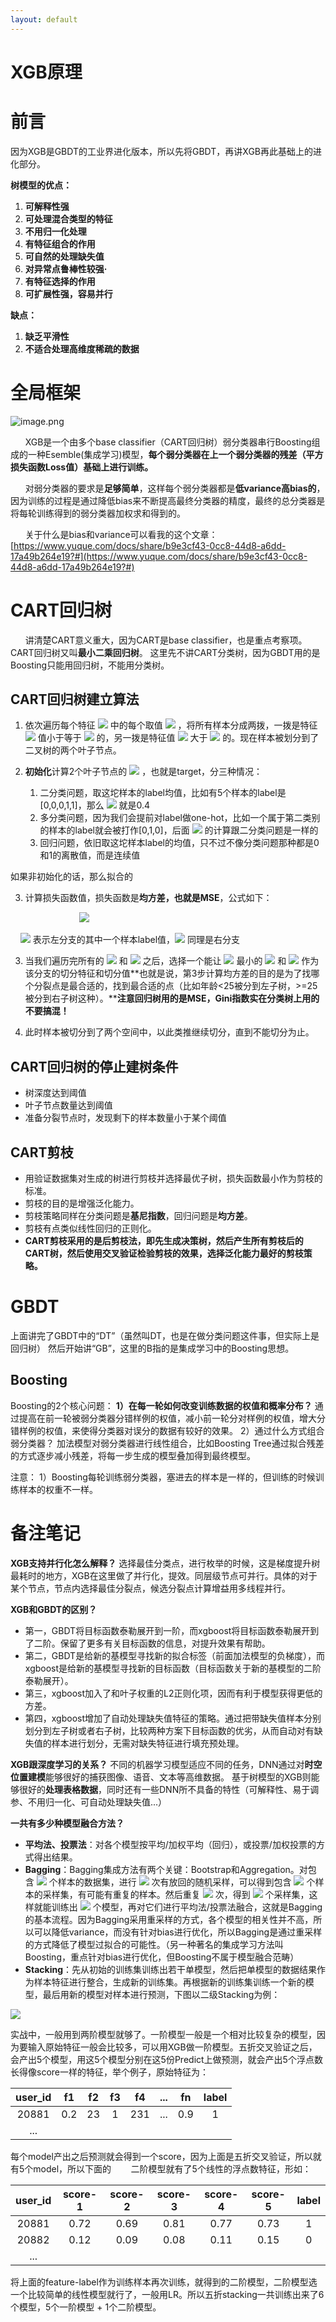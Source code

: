 ```yaml
---
layout: default
---
```


# XGB原理

# 前言
因为XGB是GBDT的工业界进化版本，所以先将GBDT，再讲XGB再此基础上的进化部分。


**树模型的优点：**

1. **可解释性强**
1. **可处理混合类型的特征**
1. **不用归一化处理**
1. **有特征组合的作用**
1. **可自然的处理缺失值**
1. **对异常点鲁棒性较强·**
1. **有特征选择的作用**
1. **可扩展性强，容易并行**



**缺点：**

1. **缺乏平滑性**
1. **不适合处理高维度稀疏的数据**



# 全局框架
![image.png](https://cdn.nlark.com/yuque/0/2020/png/1173836/1590577481791-ad2034af-c7c7-4c8b-9d6e-02915af704ce.png#align=left&display=inline&height=214&margin=%5Bobject%20Object%5D&name=image.png&originHeight=428&originWidth=1292&size=50872&status=done&style=none&width=646)


      XGB是一个由多个base classifier（CART回归树）弱分类器串行Boosting组成的一种Esemble(集成学习)模型，**每个弱分类器在上一个弱分类器的残差（平方损失函数Loss值）基础上进行训练。**


      对弱分类器的要求是**足够简单**，这样每个弱分类器都是**低variance高bias的**，因为训练的过程是通过降低bias来不断提高最终分类器的精度，最终的总分类器是将每轮训练得到的弱分类器加权求和得到的。


      关于什么是bias和variance可以看我的这个文章：[https://www.yuque.com/docs/share/b9e3cf43-0cc8-44d8-a6dd-17a49b264e19?#](https://www.yuque.com/docs/share/b9e3cf43-0cc8-44d8-a6dd-17a49b264e19?#)
# CART回归树


      讲清楚CART意义重大，因为CART是base classifier，也是重点考察项。
CART回归树又叫**最小二乘回归树**。
这里先不讲CART分类树，因为GBDT用的是Boosting只能用回归树，不能用分类树。


## CART回归树建立算法


1. 依次遍历每个特征 ![](https://cdn.nlark.com/yuque/__latex/363b122c528f54df4a0446b6bab05515.svg#card=math&code=j&height=18&width=7) 中的每个取值 ![](https://cdn.nlark.com/yuque/__latex/03c7c0ace395d80182db07ae2c30f034.svg#card=math&code=s&height=12&width=8) ，将所有样本分成两拨，一拨是特征 ![](https://cdn.nlark.com/yuque/__latex/363b122c528f54df4a0446b6bab05515.svg#card=math&code=j&height=18&width=7) 值小于等于 ![](https://cdn.nlark.com/yuque/__latex/03c7c0ace395d80182db07ae2c30f034.svg#card=math&code=s&height=12&width=8) 的，另一拨是特征值 ![](https://cdn.nlark.com/yuque/__latex/363b122c528f54df4a0446b6bab05515.svg#card=math&code=j&height=18&width=7) 大于 ![](https://cdn.nlark.com/yuque/__latex/03c7c0ace395d80182db07ae2c30f034.svg#card=math&code=s&height=12&width=8) 的。现在样本被划分到了二叉树的两个叶子节点。




2. **初始化**计算2个叶子节点的 ![](https://cdn.nlark.com/yuque/__latex/5d28a7ba1a44a73b8c2ed21321697c59.svg#card=math&code=%5Chat%7By%7D&height=18&width=9) ，也就是target，分三种情况：
   1. 二分类问题，取这坨样本的label均值，比如有5个样本的label是[0,0,0,1,1]，那么 ![](https://cdn.nlark.com/yuque/__latex/5d28a7ba1a44a73b8c2ed21321697c59.svg#card=math&code=%5Chat%7By%7D&height=18&width=9) 就是0.4
   1. 多分类问题，因为我们会提前对label做one-hot，比如一个属于第二类别的样本的label就会被打作[0,1,0]，后面 ![](https://cdn.nlark.com/yuque/__latex/5d28a7ba1a44a73b8c2ed21321697c59.svg#card=math&code=%5Chat%7By%7D&height=18&width=9) 的计算跟二分类问题是一样的
   1. 回归问题，依旧取这坨样本label的均值，只不过不像分类问题那种都是0和1的离散值，而是连续值

如果非初始化的话，那么拟合的

3. 计算损失函数值，损失函数是**均方差，也就是MSE**，公式如下：

                            ![](https://cdn.nlark.com/yuque/__latex/d4bb558e4b13cddea57961e9a13cf6ca.svg#card=math&code=Loss%3Dargmin_%7Bj%2Cs%7D%5B%20min_%7Bleft%7D%5Csum%20%28%5Chat%7By%7D-c_%7Bi%7D%5E%7Bl%7D%29%5E2%20%2B%20min_%7Bright%7D%5Csum%20%28%5Chat%7By%7D-c_%7Bj%7D%5E%7Br%7D%29%5E2%20%5D&height=28&width=452)

    ![](https://cdn.nlark.com/yuque/__latex/e3bbf415a943b0b3d236b9ded0263c57.svg#card=math&code=c_%7Bi%7D%5E%7Bl%7D&height=23&width=12) 表示左分支的其中一个样本label值，![](https://cdn.nlark.com/yuque/__latex/929cdaa248c7600ffb65517c167920d4.svg#card=math&code=c_%7Bj%7D%5E%7Br%7D&height=23&width=14) 同理是右分支

3. 当我们遍历完所有的 ![](https://cdn.nlark.com/yuque/__latex/363b122c528f54df4a0446b6bab05515.svg#card=math&code=j&height=18&width=7) 和 ![](https://cdn.nlark.com/yuque/__latex/03c7c0ace395d80182db07ae2c30f034.svg#card=math&code=s&height=12&width=8) 之后，选择一个能让 ![](https://cdn.nlark.com/yuque/__latex/14781ee5e859104d453ad3eb28b441e5.svg#card=math&code=Loss&height=16&width=35) 最小的 ![](https://cdn.nlark.com/yuque/__latex/363b122c528f54df4a0446b6bab05515.svg#card=math&code=j&height=18&width=7) 和 ![](https://cdn.nlark.com/yuque/__latex/03c7c0ace395d80182db07ae2c30f034.svg#card=math&code=s&height=12&width=8) 作为该分支的切分特征和切分值**也就是说，第3步计算均方差的目的是为了找哪个分裂点是最合适的，找到最合适的点（比如年龄<25被分到左子树，>=25被分到右子树这种）。****注意回归树用的是MSE，Gini指数实在分类树上用的不要搞混！**

3. 此时样本被切分到了两个空间中，以此类推继续切分，直到不能切分为止。



## CART回归树的停止建树条件

- 树深度达到阈值
- 叶子节点数量达到阈值
- 准备分裂节点时，发现剩下的样本数量小于某个阈值



## CART剪枝

- 用验证数据集对生成的树进行剪枝并选择最优子树，损失函数最小作为剪枝的标准。
- 剪枝的目的是增强泛化能力。
- 剪枝策略同样在分类问题是**基尼指数**，回归问题是**均方差**。
- 剪枝有点类似线性回归的正则化。
- **CART剪枝采用的是后剪枝法，即先生成决策树，然后产生所有剪枝后的CART树，然后使用交叉验证检验剪枝的效果，选择泛化能力最好的剪枝策略。**



# GBDT


上面讲完了GBDT中的“DT”（虽然叫DT，也是在做分类问题这件事，但实际上是回归树）
然后开始讲“GB”，这里的B指的是集成学习中的Boosting思想。

## Boosting


Boosting的2个核心问题：
**1）在每一轮如何改变训练数据的权值和概率分布？**
通过提高在前一轮被弱分类器分错样例的权值，减小前一轮分对样例的权值，增大分错样例的权值，来使得分类器对误分的数据有较好的效果。
2）通过什么方式组合弱分类器？
加法模型对弱分类器进行线性组合，比如Boosting Tree通过拟合残差的方式逐步减小残差，将每一步生成的模型叠加得到最终模型。

注意：
1）Boosting每轮训练弱分类器，塞进去的样本是一样的，但训练的时候训练样本的权重不一样。
 

# 备注笔记


**XGB支持并行化怎么解释？**
选择最佳分类点，进行枚举的时候，这是梯度提升树最耗时的地方，XGB在这里做了并行化，提效。同层级节点可并行。具体的对于某个节点，节点内选择最佳分裂点，候选分裂点计算增益用多线程并行。


**XGB和GBDT的区别？**

- 第一，GBDT将目标函数泰勒展开到一阶，而xgboost将目标函数泰勒展开到了二阶。保留了更多有关目标函数的信息，对提升效果有帮助。
- 第二，GBDT是给新的基模型寻找新的拟合标签（前面加法模型的负梯度），而xgboost是给新的基模型寻找新的目标函数（目标函数关于新的基模型的二阶泰勒展开）。
- 第三，xgboost加入了和叶子权重的L2正则化项，因而有利于模型获得更低的方差。
- 第四，xgboost增加了自动处理缺失值特征的策略。通过把带缺失值样本分别划分到左子树或者右子树，比较两种方案下目标函数的优劣，从而自动对有缺失值的样本进行划分，无需对缺失特征进行填充预处理。



**XGB跟深度学习的关系？**
不同的机器学习模型适应不同的任务，DNN通过对**时空位置建模**能够很好的捕获图像、语音、文本等高维数据。
基于树模型的XGB则能够很好的**处理表格数据**，同时还有一些DNN所不具备的特性（可解释性、易于调参、不用归一化、可自动处理缺失值...）


**一共有多少种模型融合方法？**

- **平均法、投票法**：对各个模型按平均/加权平均（回归），或投票/加权投票的方式得出结果。
- **Bagging**：Bagging集成方法有两个关键：Bootstrap和Aggregation。对包含 ![](https://cdn.nlark.com/yuque/__latex/6f8f57715090da2632453988d9a1501b.svg#card=math&code=m&height=12&width=14) 个样本的数据集，进行 ![](https://cdn.nlark.com/yuque/__latex/6f8f57715090da2632453988d9a1501b.svg#card=math&code=m&height=12&width=14) 次有放回的随机采样，可以得到包含 ![](https://cdn.nlark.com/yuque/__latex/6f8f57715090da2632453988d9a1501b.svg#card=math&code=m&height=12&width=14) 个样本的采样集，有可能有重复的样本。然后重复 ![](https://cdn.nlark.com/yuque/__latex/b9ece18c950afbfa6b0fdbfa4ff731d3.svg#card=math&code=T&height=16&width=12) 次，得到 ![](https://cdn.nlark.com/yuque/__latex/b9ece18c950afbfa6b0fdbfa4ff731d3.svg#card=math&code=T&height=16&width=12) 个采样集，这样就能训练出 ![](https://cdn.nlark.com/yuque/__latex/b9ece18c950afbfa6b0fdbfa4ff731d3.svg#card=math&code=T&height=16&width=12) 个模型，再对它们进行平均法/投票法融合，这就是Bagging的基本流程。因为Bagging采用重采样的方式，各个模型的相关性并不高，所以可以降低variance，而没有针对bias进行优化，所以Bagging是通过重采样的方式降低了模型过拟合的可能性。（另一种著名的集成学习方法叫Boosting，重点针对bias进行优化，但Boosting不属于模型融合范畴）
- **Stacking**：先从初始的训练集训练出若干单模型，然后把单模型的数据结果作为样本特征进行整合，生成新的训练集。再根据新的训练集训练一个新的模型，最后用新的模型对样本进行预测，下图以二级Stacking为例：

![](https://cdn.nlark.com/yuque/0/2020/png/1173836/1599558270446-a4a18a32-61df-493a-9ae3-d03fc92ac7ea.png#align=left&display=inline&height=507&margin=%5Bobject%20Object%5D&name=image.png&originHeight=1014&originWidth=2262&size=1849406&status=done&style=none&width=1131)

 实战中，一般用到两阶模型就够了。一阶模型一般是一个相对比较复杂的模型，因为要输入原始特征一般会比较多，可以用XGB做一阶模型。五折交叉验证之后，会产出5个模型，用这5个模型分别在这5份Predict上做预测，就会产出5个浮点数长得像score一样的特征，举个例子，原始特征为：

| user_id | f1 | f2 | f3 | f4 | ... | fn | label |
| :---: | :---: | :---: | :---: | :---: | :---: | :---: | :---: |
| 20881 | 0.2 | 23 | 1 | 231 | ... | 0.9 | 1 |
| ... |  |  |  |  |  |  |  |

每个model产出之后预测就会得到一个score，因为上面是五折交叉验证，所以就有5个model，所以下面的        二阶模型就有了5个线性的浮点数特征，形如：

| user_id | score-1 | score-2 | score-3 | score-4 | score-5 | label |
| :---: | :---: | :---: | :---: | :---: | :---: | :---: |
| 20881 | 0.72 | 0.69 | 0.81 | 0.77 | 0.73 | 1 |
| 20882 | 0.12 | 0.09 | 0.08 | 0.11 | 0.15 | 0 |
| ... |  |  |  |  |  |  |



将上面的feature-label作为训练样本再次训练，就得到的二阶模型，二阶模型选一个比较简单的线性模型就行了，一般用LR。所以五折stacking一共训练出来了6个模型，5个一阶模型 + 1个二阶模型。
